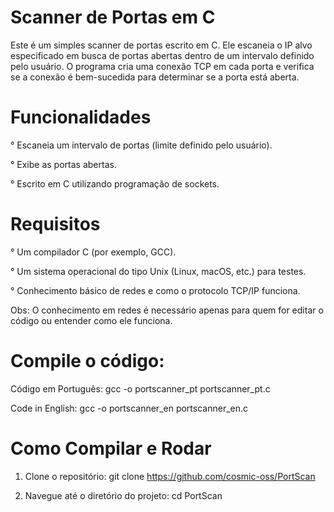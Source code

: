 # Scanner de Portas em C

Este é um simples scanner de portas escrito em C. Ele escaneia o IP alvo especificado em busca de portas abertas dentro de um intervalo definido pelo usuário. O programa cria uma conexão TCP em cada porta e verifica se a conexão é bem-sucedida para determinar se a porta está aberta.

# Funcionalidades
° Escaneia um intervalo de portas (limite definido pelo usuário).

° Exibe as portas abertas.

° Escrito em C utilizando programação de sockets.

# Requisitos
° Um compilador C (por exemplo, GCC).

° Um sistema operacional do tipo Unix (Linux, macOS, etc.) para testes.

° Conhecimento básico de redes e como o protocolo TCP/IP funciona.

Obs: O conhecimento em redes é necessário apenas para quem for editar o código ou entender como ele funciona.

# Compile o código:
Código em Português: gcc -o portscanner_pt portscanner_pt.c

Code in English: gcc -o portscanner_en portscanner_en.c

# Como Compilar e Rodar
1. Clone o repositório: git clone https://github.com/cosmic-oss/PortScan

2. Navegue até o diretório do projeto: cd PortScan
